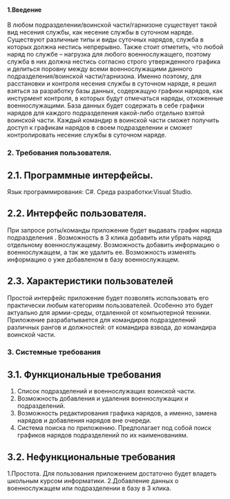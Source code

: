 #### 1.Введение
В любом подразделении/воинской части/гарнизоне существует такой вид несения службы, как несение службы в суточном наряде. Существуют различные типы и виды суточных нарядов, служба в которых должна нестись непрерывно. Также стоит отметить, что любой наряд по службе – нагрузка для любого военнослужащего, поэтому служба в них должна нестись согласно строго утвержденного графика и делиться поровну между всеми военнослужащими данного подразделения/воинской части/гарнизона. Именно поэтому, для расстановки и контроля несения службы в суточном наряде, я решил взяться за разработку базы данных, содержащую графики нарядов, как инстурмент контроля, в которых будут отмечаться наряды, отхоженные военнослужащими. База данных будет содержать в себе графики нарядов для каждого подразделения какой-либо отдельно взятой воинской части. Каждый командир в воинской части сможет получить доступ к графикам нарядов в своем подразделении и сможет контролировать несение службы в суточном наряде.

### 2. Требования пользователя.
## 2.1. Программные интерфейсы.
Язык программирования: С#.
Среда разработки:Visual Studio.
## 2.2. Интерфейс пользователя.

При запросе роты/команды приложение будет выдавать график наряда подразделения .
Возможность в 3 клика добавить или убрать наряд отдельному военнослужащему.
Возможность добавить информацию о военнослужащем, а так же удалить ее.
Возможность изменять информацию о уже добавленом в базу военнослужащем.

## 2.3. Характеристики пользователей
Простой интерфейс приложение будет позволять использовать его практически любым категориям пользователей. Особенно это будет актуально для армии-среды, отдаленной от компьютерной техники. Приложение разрабатывается для командиров подразделений различных рангов и должностей: от командира взвода, до командира воинской части.


### 3. Системные требования
## 3.1. Функциональные требования
1. Список подразделений и военнослужащих воинской части.
2. Возможность добавления и удаления военнослужащих и подразделений.
3. Возможность редактирования графика нарядов, а именно, замена нарядов и добавления нарядов вне очереди.
4. Система поиска по приложению. Предполагает под собой поиск графиков нарядов подразделений по их наименованиям.

## 3.2. Нефункциональные требования
1.Простота. Для пользования приложением достаточно будет владеть школьным курсом информатики.
2.Добавление данных о военнослужащем или подразделении в базу в 3 клика.
